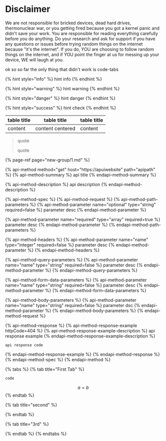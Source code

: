 # Disclaimer

We are not responsible for bricked devices, dead hard drives, thermonuclear war, or you getting fired because you got a kernel panic and didn't save your work. You are responsible for reading everything carefully before you do anything. Do your research and ask for support if you have any questions or issues before trying random things on the internet because "it's the internet". If you do, YOU are choosing to follow random things on the internet, and if YOU point the finger at us for messing up your device, WE will laugh at you.

ok so so far the only thing that didn't work is code-tabs

{% hint style="info" %}
hint info
{% endhint %}

{% hint style="warning" %}
hint warning
{% endhint %}

{% hint style="danger" %}
hint danger
{% endhint %}

{% hint style="success" %}
hint check
{% endhint %}

| table title | table title | table title |
| :--- | :---: | :--- |
| content | content centered | content |

> quote
>
> quote

{% page-ref page="new-group/1.md" %}

{% api-method method="get" host="https://apuiwebsite" path="apipath" %}
{% api-method-summary %}
api title
{% endapi-method-summary %}

{% api-method-description %}
api description
{% endapi-method-description %}

{% api-method-spec %}
{% api-method-request %}
{% api-method-path-parameters %}
{% api-method-parameter name="optional" type="string" required=false %}
parameter desc
{% endapi-method-parameter %}

{% api-method-parameter name="required" type="array" required=true %}
parameter desc
{% endapi-method-parameter %}
{% endapi-method-path-parameters %}

{% api-method-headers %}
{% api-method-parameter name="name" type="integer" required=false %}
parameter desc
{% endapi-method-parameter %}
{% endapi-method-headers %}

{% api-method-query-parameters %}
{% api-method-parameter name="name" type="string" required=false %}
parameter desc
{% endapi-method-parameter %}
{% endapi-method-query-parameters %}

{% api-method-form-data-parameters %}
{% api-method-parameter name="name" type="string" required=false %}
parameter desc
{% endapi-method-parameter %}
{% endapi-method-form-data-parameters %}

{% api-method-body-parameters %}
{% api-method-parameter name="name" type="string" required=false %}
parameter dsc
{% endapi-method-parameter %}
{% endapi-method-body-parameters %}
{% endapi-method-request %}

{% api-method-response %}
{% api-method-response-example httpCode=404 %}
{% api-method-response-example-description %}
api response example
{% endapi-method-response-example-description %}

```
api response code
```
{% endapi-method-response-example %}
{% endapi-method-response %}
{% endapi-method-spec %}
{% endapi-method %}

{% tabs %}
{% tab title="First Tab" %}
```text
code
```

$$
a = b
$$
{% endtab %}

{% tab title="second" %}

{% endtab %}

{% tab title="3rd" %}

{% endtab %}
{% endtabs %}

